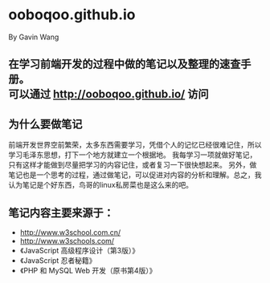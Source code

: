 # ooboqoo.github.io
By Gavin Wang 

在学习前端开发的过程中做的笔记以及整理的速查手册。  
可以通过 http://ooboqoo.github.io/ 访问
---

## 为什么要做笔记
前端开发世界空前繁荣，太多东西需要学习，凭借个人的记忆已经很难记住，所以学习毛泽东思想，打下一个地方就建立一个根据地。
我每学习一项就做好笔记，只有这样才能做到尽量把学习的内容记住，或者复习一下很快想起来。
另外，做笔记也是一个思考的过程，通过做笔记，可以促进对内容的分析和理解。总之，我认为笔记是个好东西，鸟哥的linux私房菜也是这么来的吧。

## 笔记内容主要来源于：
* http://www.w3school.com.cn/
* http://www.w3schools.com/
* 《JavaScript 高级程序设计（第3版）》
* 《JavaScript 忍者秘籍》
* 《PHP 和 MySQL Web 开发（原书第4版）》
